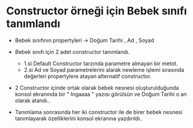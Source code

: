 # Constructor örneği için Bebek sınıfı tanımlandı

* Bebek sınıfının propertyleri -> Doğum Tarihi , Ad , Soyad 

* Bebek sınıfı için 2 adet constructor tanımlandı.
  * 1.si Default Constructor tarzında parametre almayan bir metot.
  * 2.si Ad ve Soyad parametrelerini alarak newleme işlemi sırasında değerleri propertylere atayan alternatif constructor.

* 2 Constructor içinde ortak olarak bebek nesnesi oluşturulduğunda konsol ekranında bir " Ingaaaa " yazısı görülsün ve Doğum Tarihi o an olarak atandı..

* Tanımlama sonrasında her iki constructor ile de birer bebek nesnesi tanımlayarak özelliklerini konsol ekranına yazdırıldı..
